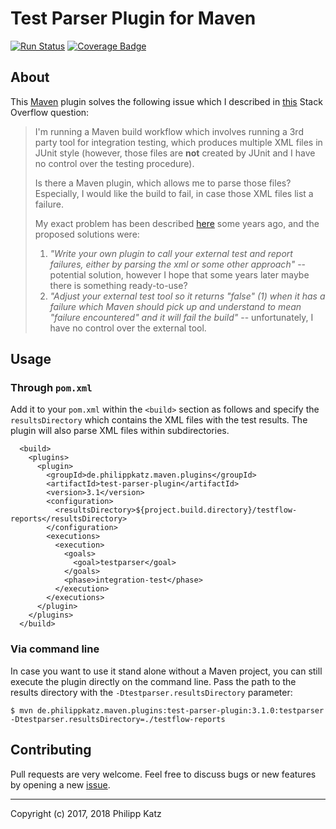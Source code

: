 Test Parser Plugin for Maven
============================

[![Run Status](https://api.shippable.com/projects/58d7cb2ca8fea50500f12d34/badge?branch=master)](https://app.shippable.com/github/qqilihq/maven-test-parser-plugin)
[![Coverage Badge](https://api.shippable.com/projects/58d7cb2ca8fea50500f12d34/coverageBadge?branch=master)](https://app.shippable.com/github/qqilihq/maven-test-parser-plugin)

About
-----

This [Maven][3] plugin solves the following issue which I described in [this][2] Stack Overflow question:

> I'm running a Maven build workflow which involves running a 3rd party tool for integration testing, which produces multiple XML files in JUnit style (however, those files are **not** created by JUnit and I have no control over the testing procedure).
> 
> Is there a Maven plugin, which allows me to parse those files? Especially, I would like the build to fail, in case those XML files list a failure.
> 
> My exact problem has been described [here][1] some years ago, and the proposed solutions were:
> 
> 1. *"Write your own plugin to call your external test and report failures,
either by parsing the xml or some other approach"* -- potential solution, however I hope that some years later maybe there is something ready-to-use?
> 2. *"Adjust your external test tool so it returns "false" (1) when it has a
failure which Maven should pick up and understand to mean "failure
encountered" and it will fail the build"* -- unfortunately, I have no control over the external tool.


Usage
-----

### Through `pom.xml`

Add it to your `pom.xml` within the `<build>` section as follows and specify the `resultsDirectory` which contains the XML files with the test results. The plugin will also parse XML files within subdirectories.

```
  <build>
    <plugins>
      <plugin>
        <groupId>de.philippkatz.maven.plugins</groupId>
        <artifactId>test-parser-plugin</artifactId>
        <version>3.1</version>
        <configuration>
          <resultsDirectory>${project.build.directory}/testflow-reports</resultsDirectory>
        </configuration>
        <executions>
          <execution>
            <goals>
              <goal>testparser</goal>
            </goals>
            <phase>integration-test</phase>
          </execution>
        </executions>
      </plugin>
    </plugins>
  </build>
```

### Via command line

In case you want to use it stand alone without a Maven project, you can still execute the plugin directly on the command line. Pass the path to the results directory with the `-Dtestparser.resultsDirectory` parameter:

```
$ mvn de.philippkatz.maven.plugins:test-parser-plugin:3.1.0:testparser -Dtestparser.resultsDirectory=./testflow-reports
```

Contributing
------------

Pull requests are very welcome. Feel free to discuss bugs or new features by
opening a new [issue][2].


- - -

Copyright (c) 2017, 2018 Philipp Katz


  [1]: http://maven.40175.n5.nabble.com/How-to-parse-JUnit-report-xml-that-causes-build-to-pass-fail-td5433750.html
  [2]: http://stackoverflow.com/questions/33857858/parse-junit-result-xml-format-created-by-3rd-party-tool-with-maven
  [3]: https://maven.apache.org
  [4]: https://github.com/qqilihq/maven-test-parser-plugin/issues
